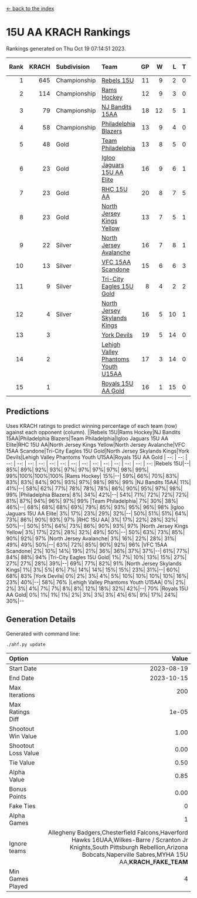 [<- back to the index](readme.md)
# 15U AA KRACH Rankings
Rankings generated on Thu Oct 19 07:14:51 2023.

Rank|KRACH|Subdivision|Team|GP|W|L|T|OTW|OTL|SoS|Exp Wins|Win Diff
---:|---:|:---|:---|---:|---:|---:|---:|---:|---:|---:|---:|---:
1|645|Championship|[Rebels 15U](https://gamesheetstats.com/seasons/3659/teams/140654/schedule)|11|9|2|0|0|1|755|9.8|-0.0
2|114|Championship|[Rams Hockey](https://gamesheetstats.com/seasons/3659/teams/140653/schedule)|12|9|3|0|1|2|373|9.9|0.0
3|79|Championship|[NJ Bandits 15AA](https://gamesheetstats.com/seasons/3659/teams/140648/schedule)|18|12|5|1|0|1|94|13.4|0.0
4|58|Championship|[Philadelphia Blazers](https://gamesheetstats.com/seasons/3659/teams/140652/schedule)|13|9|4|0|3|0|35|9.9|0.0
5|48|Gold|[Team Philadelphia](https://gamesheetstats.com/seasons/3659/teams/140657/schedule)|13|8|5|0|0|0|114|8.9|0.0
6|23|Gold|[Igloo Jaguars 15U AA Elite](https://gamesheetstats.com/seasons/3659/teams/140645/schedule)|16|9|6|1|1|0|26|10.4|0.0
7|23|Gold|[RHC 15U AA](https://gamesheetstats.com/seasons/3659/teams/140655/schedule)|20|8|7|5|0|1|35|11.4|0.0
8|23|Gold|[North Jersey Kings Yellow](https://gamesheetstats.com/seasons/3659/teams/140650/schedule)|13|7|5|1|0|0|27|8.4|0.0
9|22|Silver|[North Jersey Avalanche](https://gamesheetstats.com/seasons/3659/teams/140649/schedule)|16|7|8|1|1|0|288|8.4|0.0
10|13|Silver|[VFC 15AA Scandone](https://gamesheetstats.com/seasons/3659/teams/140659/schedule)|15|6|6|3|0|1|337|8.4|0.0
11|9|Silver|[Tri-City Eagles 15U Gold](https://gamesheetstats.com/seasons/3659/teams/140658/schedule)|8|4|2|2|0|0|7|5.9|0.0
12|4|Silver|[North Jersey Skylands Kings](https://gamesheetstats.com/seasons/3659/teams/140651/schedule)|16|5|10|1|0|1|56|6.4|0.0
13|3||[York Devils](https://gamesheetstats.com/seasons/3659/teams/140660/schedule)|19|5|14|0|1|2|49|5.9|0.0
14|2||[Lehigh Valley Phantoms Youth U15AA](https://gamesheetstats.com/seasons/3659/teams/140646/schedule)|17|3|14|0|0|0|23|3.9|0.0
15|1||[Royals 15U AA Gold](https://gamesheetstats.com/seasons/3659/teams/140656/schedule)|16|1|15|0|1|0|24|1.9|0.0

## Predictions
Uses KRACH ratings to predict winning percentage of each team (row) against each opponent (column).
||Rebels 15U|Rams Hockey|NJ Bandits 15AA|Philadelphia Blazers|Team Philadelphia|Igloo Jaguars 15U AA Elite|RHC 15U AA|North Jersey Kings Yellow|North Jersey Avalanche|VFC 15AA Scandone|Tri-City Eagles 15U Gold|North Jersey Skylands Kings|York Devils|Lehigh Valley Phantoms Youth U15AA|Royals 15U AA Gold
| --: | --: | --: | --: | --: | --: | --: | --: | --: | --: | --: | --: | --: | --: | --: | --: 
|Rebels 15U|--| 85%| 89%| 92%| 93%| 97%| 97%| 97%| 97%| 98%| 99%| 99%|100%|100%|100%
|Rams Hockey| 15%|--| 59%| 66%| 70%| 83%| 83%| 83%| 84%| 90%| 93%| 97%| 98%| 98%| 99%
|NJ Bandits 15AA| 11%| 41%|--| 58%| 62%| 77%| 78%| 78%| 78%| 86%| 90%| 95%| 97%| 98%| 99%
|Philadelphia Blazers|  8%| 34%| 42%|--| 54%| 71%| 72%| 72%| 72%| 81%| 87%| 94%| 96%| 97%| 99%
|Team Philadelphia|  7%| 30%| 38%| 46%|--| 68%| 68%| 68%| 69%| 79%| 85%| 93%| 95%| 96%| 98%
|Igloo Jaguars 15U AA Elite|  3%| 17%| 23%| 29%| 32%|--| 50%| 51%| 51%| 64%| 73%| 86%| 90%| 93%| 97%
|RHC 15U AA|  3%| 17%| 22%| 28%| 32%| 50%|--| 50%| 51%| 64%| 73%| 86%| 90%| 93%| 97%
|North Jersey Kings Yellow|  3%| 17%| 22%| 28%| 32%| 49%| 50%|--| 50%| 63%| 73%| 85%| 90%| 92%| 97%
|North Jersey Avalanche|  3%| 16%| 22%| 28%| 31%| 49%| 49%| 50%|--| 63%| 72%| 85%| 90%| 92%| 96%
|VFC 15AA Scandone|  2%| 10%| 14%| 19%| 21%| 36%| 36%| 37%| 37%|--| 61%| 77%| 84%| 88%| 94%
|Tri-City Eagles 15U Gold|  1%|  7%| 10%| 13%| 15%| 27%| 27%| 27%| 28%| 39%|--| 69%| 77%| 82%| 91%
|North Jersey Skylands Kings|  1%|  3%|  5%|  6%|  7%| 14%| 14%| 15%| 15%| 23%| 31%|--| 60%| 68%| 83%
|York Devils|  0%|  2%|  3%|  4%|  5%| 10%| 10%| 10%| 10%| 16%| 23%| 40%|--| 58%| 76%
|Lehigh Valley Phantoms Youth U15AA|  0%|  2%|  2%|  3%|  4%|  7%|  7%|  8%|  8%| 12%| 18%| 32%| 42%|--| 70%
|Royals 15U AA Gold|  0%|  1%|  1%|  1%|  2%|  3%|  3%|  3%|  4%|  6%|  9%| 17%| 24%| 30%|--

## Generation Details

Generated with command line:
```
./ahf.py update
```

| Option | Value |
| :----- | ----: |
| Start Date | 2023-08-19 |
| End Date | 2023-10-15 |
| Max Iterations | 200 |
| Max Ratings Diff | 1e-05 |
| Shootout Win Value | 1.00 |
| Shootout Loss Value | 0.00 |
| Tie Value | 0.50 |
| Alpha Value | 0.85 |
| Bonus Points | 0.00 |
| Fake Ties | 0 |
| Alpha Games | 1 |
| Ignore teams | Allegheny Badgers,Chesterfield Falcons,Haverford Hawks 16UAA,Wilkes-Barre / Scranton Jr Knights,South Pittsburgh Rebellion,Arizona Bobcats,Naperville Sabres,MYHA 15U AA,__KRACH_FAKE_TEAM__ |
| Min Games Played | 4 |

